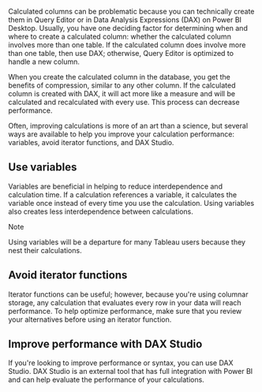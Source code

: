 Calculated columns can be problematic because you can technically create them in Query Editor or in Data Analysis Expressions (DAX) on Power BI Desktop. Usually, you have one deciding factor for determining when and where to create a calculated column: whether the calculated column involves more than one table. If the calculated column does involve more than one table, then use DAX; otherwise, Query Editor is optimized to handle a new column.

When you create the calculated column in the database, you get the benefits of compression, similar to any other column. If the calculated column is created with DAX, it will act more like a measure and will be calculated and recalculated with every use. This process can decrease performance.

Often, improving calculations is more of an art than a science, but several ways are available to help you improve your calculation performance: variables, avoid iterator functions, and DAX Studio.

## Use variables

Variables are beneficial in helping to reduce interdependence and calculation time. If a calculation references a variable, it calculates the variable once instead of every time you use the calculation. Using variables also creates less interdependence between calculations.

> [!NOTE]
> Using variables will be a departure for many Tableau users because they nest their calculations.

## Avoid iterator functions

Iterator functions can be useful; however, because you're using columnar storage, any calculation that evaluates every row in your data will reach performance. To help optimize performance, make sure that you review your alternatives before using an iterator function.

## Improve performance with DAX Studio

If you're looking to improve performance or syntax, you can use DAX Studio. DAX Studio is an external tool that has full integration with Power BI and can help evaluate the performance of your calculations.
